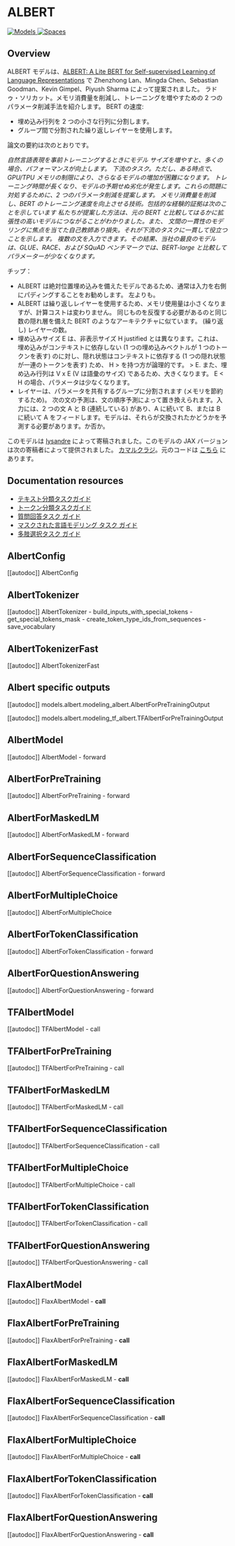 <!--Copyright 2020 The HuggingFace Team. All rights reserved.

Licensed under the Apache License, Version 2.0 (the "License"); you may not use this file except in compliance with
the License. You may obtain a copy of the License at

http://www.apache.org/licenses/LICENSE-2.0

Unless required by applicable law or agreed to in writing, software distributed under the License is distributed on
an "AS IS" BASIS, WITHOUT WARRANTIES OR CONDITIONS OF ANY KIND, either express or implied. See the License for the
specific language governing permissions and limitations under the License.

⚠️ Note that this file is in Markdown but contain specific syntax for our doc-builder (similar to MDX) that may not be
rendered properly in your Markdown viewer.

-->

# ALBERT

<div class="flex flex-wrap space-x-1">
<a href="https://huggingface.co/models?filter=albert">
<img alt="Models" src="https://img.shields.io/badge/All_model_pages-albert-blueviolet">
</a>
<a href="https://huggingface.co/spaces/docs-demos/albert-base-v2">
<img alt="Spaces" src="https://img.shields.io/badge/%F0%9F%A4%97%20Hugging%20Face-Spaces-blue">
</a>
</div>

## Overview

ALBERT モデルは、[ALBERT: A Lite BERT for Self-supervised Learning of Language Representations](https://arxiv.org/abs/1909.11942) で Zhenzhong Lan、Mingda Chen、Sebastian Goodman、Kevin Gimpel、Piyush Sharma によって提案されました。
ラドゥ・ソリカット。メモリ消費量を削減し、トレーニングを増やすための 2 つのパラメータ削減手法を紹介します。
BERT の速度:

- 埋め込み行列を 2 つの小さな行列に分割します。
- グループ間で分割された繰り返しレイヤーを使用します。

論文の要約は次のとおりです。

*自然言語表現を事前トレーニングするときにモデル サイズを増やすと、多くの場合、パフォーマンスが向上します。
下流のタスク。ただし、ある時点で、GPU/TPU メモリの制限により、さらなるモデルの増加が困難になります。
トレーニング時間が長くなり、モデルの予期せぬ劣化が発生します。これらの問題に対処するために、2 つのパラメータ削減を提案します。
メモリ消費量を削減し、BERT のトレーニング速度を向上させる技術。包括的な経験的証拠は次のことを示しています
私たちが提案した方法は、元の BERT と比較してはるかに拡張性の高いモデルにつながることがわかりました。また、
文間の一貫性のモデリングに焦点を当てた自己教師あり損失。それが下流のタスクに一貫して役立つことを示します。
複数の文を入力できます。その結果、当社の最良のモデルは、GLUE、RACE、および
SQuAD ベンチマークでは、BERT-large と比較してパラメーターが少なくなります。*

チップ：

- ALBERT は絶対位置埋め込みを備えたモデルであるため、通常は入力を右側にパディングすることをお勧めします。
  左よりも。
- ALBERT は繰り返しレイヤーを使用するため、メモリ使用量は小さくなりますが、計算コストは​​変わりません。
  同じものを反復する必要があるのと同じ数の隠れ層を備えた BERT のようなアーキテクチャに似ています。
  (繰り返し) レイヤーの数。
- 埋め込みサイズ E は、非表示サイズ H justified とは異なります。これは、埋め込みがコンテキストに依存しない (1 つの埋め込みベクトルが 1 つのトークンを表す) のに対し、隠れ状態はコンテキストに依存する (1 つの隠れ状態が一連のトークンを表す) ため、 H > を持つ方が論理的です。 > E. また、埋め込み行列は V x E (V は語彙のサイズ) であるため、大きくなります。 E < H の場合、パラメータは少なくなります。
- レイヤーは、パラメータを共有するグループに分割されます (メモリを節約するため)。
次の文の予測は、文の順序予測によって置き換えられます。入力には、2 つの文 A と B (連続している) があり、A に続いて B、または B に続いて A をフィードします。モデルは、それらが交換されたかどうかを予測する必要があります。か否か。

このモデルは [lysandre](https://huggingface.co/lysandre) によって寄稿されました。このモデルの JAX バージョンは次の寄稿者によって提供されました。
[カマルクラジ](https://huggingface.co/kamalkraj)。元のコードは [こちら](https://github.com/google-research/ALBERT) にあります。

## Documentation resources

- [テキスト分類タスクガイド](../tasks/sequence_classification)
- [トークン分類タスクガイド](../tasks/token_classification)
- [質問回答タスク ガイド](../tasks/question_answering)
- [マスクされた言語モデリング タスク ガイド](../tasks/masked_lang_modeling)
- [多肢選択タスク ガイド](../tasks/multiple_choice)

## AlbertConfig

[[autodoc]] AlbertConfig

## AlbertTokenizer

[[autodoc]] AlbertTokenizer
    - build_inputs_with_special_tokens
    - get_special_tokens_mask
    - create_token_type_ids_from_sequences
    - save_vocabulary

## AlbertTokenizerFast

[[autodoc]] AlbertTokenizerFast

## Albert specific outputs

[[autodoc]] models.albert.modeling_albert.AlbertForPreTrainingOutput

[[autodoc]] models.albert.modeling_tf_albert.TFAlbertForPreTrainingOutput

## AlbertModel

[[autodoc]] AlbertModel
    - forward

## AlbertForPreTraining

[[autodoc]] AlbertForPreTraining
    - forward

## AlbertForMaskedLM

[[autodoc]] AlbertForMaskedLM
    - forward

## AlbertForSequenceClassification

[[autodoc]] AlbertForSequenceClassification
    - forward

## AlbertForMultipleChoice

[[autodoc]] AlbertForMultipleChoice

## AlbertForTokenClassification

[[autodoc]] AlbertForTokenClassification
    - forward

## AlbertForQuestionAnswering

[[autodoc]] AlbertForQuestionAnswering
    - forward

## TFAlbertModel

[[autodoc]] TFAlbertModel
    - call

## TFAlbertForPreTraining

[[autodoc]] TFAlbertForPreTraining
    - call

## TFAlbertForMaskedLM

[[autodoc]] TFAlbertForMaskedLM
    - call

## TFAlbertForSequenceClassification

[[autodoc]] TFAlbertForSequenceClassification
    - call

## TFAlbertForMultipleChoice

[[autodoc]] TFAlbertForMultipleChoice
    - call

## TFAlbertForTokenClassification

[[autodoc]] TFAlbertForTokenClassification
    - call

## TFAlbertForQuestionAnswering

[[autodoc]] TFAlbertForQuestionAnswering
    - call

## FlaxAlbertModel

[[autodoc]] FlaxAlbertModel
    - __call__

## FlaxAlbertForPreTraining

[[autodoc]] FlaxAlbertForPreTraining
    - __call__

## FlaxAlbertForMaskedLM

[[autodoc]] FlaxAlbertForMaskedLM
    - __call__

## FlaxAlbertForSequenceClassification

[[autodoc]] FlaxAlbertForSequenceClassification
    - __call__

## FlaxAlbertForMultipleChoice

[[autodoc]] FlaxAlbertForMultipleChoice
    - __call__

## FlaxAlbertForTokenClassification

[[autodoc]] FlaxAlbertForTokenClassification
    - __call__

## FlaxAlbertForQuestionAnswering

[[autodoc]] FlaxAlbertForQuestionAnswering
    - __call__

